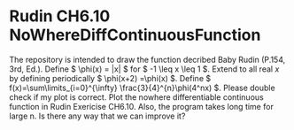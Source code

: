 # Rudin CH6.10 NoWhereDiffContinuousFunction
The repository is intended to draw the function decribed Baby Rudin (P.154, 3rd, Ed.). 
Define $ \phi(x) = |x| $ for $ -1 \leq x \leq 1 $. Extend to all real $x$ by defining periodically $ \phi(x+2) =\phi(x) $.
Define $ f(x)=\sum\limits_{i=0}^{\infty} \frac{3}{4}^{n}\phi(4^nx) $.
Please double check if my plot is correct. Plot the nowhere differentiable continuous function in Rudin Exericise CH6.10.
Also, the program takes long time for large n. Is there any way that we can improve it?
